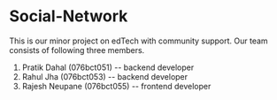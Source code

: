 # Social-Network
This is our minor project on edTech with community support.
Our team consists of following three members.
1. Pratik Dahal (076bct051) -- backend developer
2. Rahul Jha (076bct053) -- backend developer
3. Rajesh Neupane (076bct055) -- frontend developer
